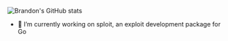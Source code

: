 ![Brandon's GitHub stats](https://github-readme-stats.vercel.app/api?username=zznop&show_icons=true)

- 🔭 I’m currently working on sploit, an exploit development package for Go

<!--
**zznop/zznop** is a ✨ _special_ ✨ repository because its `README.md` (this file) appears on your GitHub profile.

Here are some ideas to get you started:

- 🌱 I’m currently learning ...
- 👯 I’m looking to collaborate on ...
- 🤔 I’m looking for help with ...
- 💬 Ask me about ...
- 📫 How to reach me: ...
- 😄 Pronouns: ...
- ⚡ Fun fact: ...
-->
